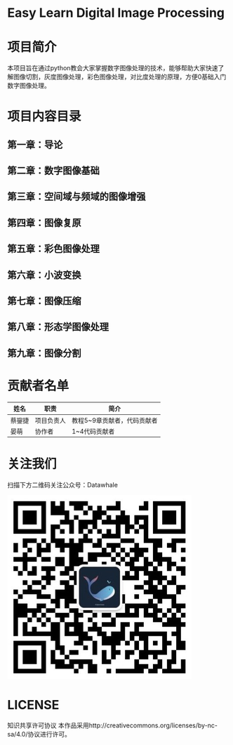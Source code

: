 # Easy Learn Digital Image Processing 

# 项目简介
本项目旨在通过python教会大家掌握数字图像处理的技术，能够帮助大家快速了解图像切割，灰度图像处理，彩色图像处理，对比度处理的原理，方便0基础入门数字图像处理。

# 项目内容目录
## 第一章：导论

## 第二章：数字图像基础

## 第三章：空间域与频域的图像增强

## 第四章：图像复原

## 第五章：彩色图像处理

## 第六章：小波变换

## 第七章：图像压缩

## 第八章：形态学图像处理

## 第九章：图像分割

# 贡献者名单
| 姓名 | 职责 | 简介 |
| ---- | ---- | ---- |
| 蔡鋆捷 | 项目负责人 | 教程5~9章贡献者，代码贡献者 |
| 晏萌 | 协作者 | 1~4代码贡献者|


# 关注我们
扫描下方二维码关注公众号：Datawhale
  
   ![](images/datawhale.jpg)

# LICENSE
知识共享许可协议
本作品采用http://creativecommons.org/licenses/by-nc-sa/4.0/协议进行许可。
